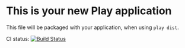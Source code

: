 This is your new Play application
=====================================

This file will be packaged with your application, when using `play dist`.

CI status: [![Build Status](https://travis-ci.org/freewind/test-travis-ci.png?branch=master)](https://travis-ci.org/freewind/test-travis-ci)
